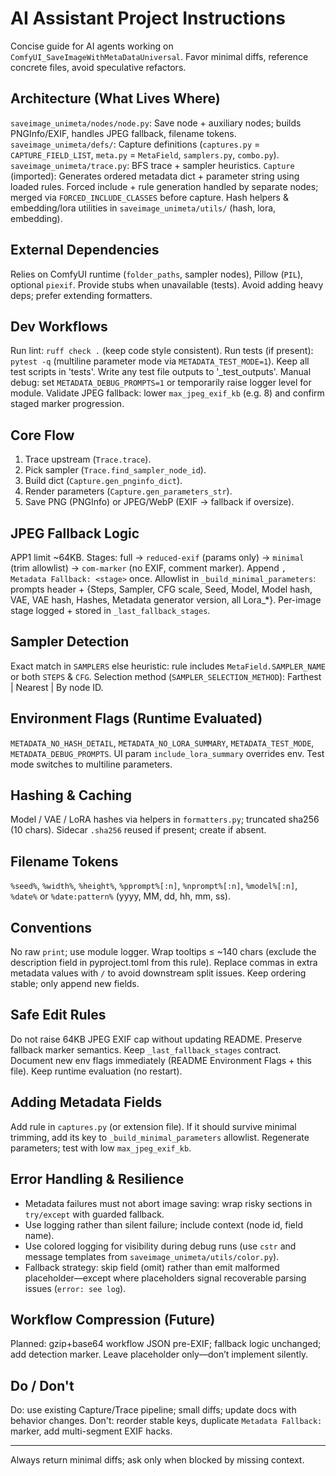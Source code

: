 # AI Assistant Project Instructions
Concise guide for AI agents working on `ComfyUI_SaveImageWithMetaDataUniversal`. Favor minimal diffs, reference concrete files, avoid speculative refactors.

## Architecture (What Lives Where)
`saveimage_unimeta/nodes/node.py`: Save node + auxiliary nodes; builds PNGInfo/EXIF, handles JPEG fallback, filename tokens.
`saveimage_unimeta/defs/`: Capture definitions (`captures.py` = `CAPTURE_FIELD_LIST`, `meta.py` = `MetaField`, `samplers.py`, `combo.py`).
`saveimage_unimeta/trace.py`: BFS trace + sampler heuristics.
`Capture` (imported): Generates ordered metadata dict + parameter string using loaded rules.
Forced include + rule generation handled by separate nodes; merged via `FORCED_INCLUDE_CLASSES` before capture. Hash helpers & embedding/lora utilities in `saveimage_unimeta/utils/` (hash, lora, embedding).

## External Dependencies
Relies on ComfyUI runtime (`folder_paths`, sampler nodes), Pillow (`PIL`), optional `piexif`. Provide stubs when unavailable (tests).
Avoid adding heavy deps; prefer extending formatters.

## Dev Workflows
Run lint: `ruff check .`  (keep code style consistent).
Run tests (if present): `pytest -q` (multiline parameter mode via `METADATA_TEST_MODE=1`).
Keep all test scripts in 'tests'.
Write any test file outputs to '_test_outputs'.
Manual debug: set `METADATA_DEBUG_PROMPTS=1` or temporarily raise logger level for module.
Validate JPEG fallback: lower `max_jpeg_exif_kb` (e.g. 8) and confirm staged marker progression.

## Core Flow
1. Trace upstream (`Trace.trace`). 
2. Pick sampler (`Trace.find_sampler_node_id`). 
3. Build dict (`Capture.gen_pnginfo_dict`).
4. Render parameters (`Capture.gen_parameters_str`). 
5. Save PNG (PNGInfo) or JPEG/WebP (EXIF → fallback if oversize).

## JPEG Fallback Logic
APP1 limit ~64KB. Stages: full → `reduced-exif` (params only) → `minimal` (trim allowlist) → `com-marker` (no EXIF, comment marker). Append `, Metadata Fallback: <stage>` once.
Allowlist in `_build_minimal_parameters`: prompts header + {Steps, Sampler, CFG scale, Seed, Model, Model hash, VAE, VAE hash, Hashes, Metadata generator version, all Lora_*}.
Per-image stage logged + stored in `_last_fallback_stages`.

## Sampler Detection
Exact match in `SAMPLERS` else heuristic: rule includes `MetaField.SAMPLER_NAME` or both `STEPS` & `CFG`.
Selection method (`SAMPLER_SELECTION_METHOD`): Farthest | Nearest | By node ID.

## Environment Flags (Runtime Evaluated)
`METADATA_NO_HASH_DETAIL`, `METADATA_NO_LORA_SUMMARY`, `METADATA_TEST_MODE`, `METADATA_DEBUG_PROMPTS`.
UI param `include_lora_summary` overrides env. Test mode switches to multiline parameters.

## Hashing & Caching
Model / VAE / LoRA hashes via helpers in `formatters.py`; truncated sha256 (10 chars). Sidecar `.sha256` reused if present; create if absent.

## Filename Tokens
`%seed%`, `%width%`, `%height%`, `%pprompt%[:n]`, `%nprompt%[:n]`, `%model%[:n]`, `%date%` or `%date:pattern%` (yyyy, MM, dd, hh, mm, ss).

## Conventions
No raw `print`; use module logger.
Wrap tooltips ≤ ~140 chars (exclude the description field in pyproject.toml from this rule).
Replace commas in extra metadata values with `/` to avoid downstream split issues.
Keep ordering stable; only append new fields.

## Safe Edit Rules
Do not raise 64KB JPEG EXIF cap without updating README.
Preserve fallback marker semantics.
Keep `_last_fallback_stages` contract.
Document new env flags immediately (README Environment Flags + this file). Keep runtime evaluation (no restart).

## Adding Metadata Fields
Add rule in `captures.py` (or extension file). If it should survive minimal trimming, add its key to `_build_minimal_parameters` allowlist. Regenerate parameters; test with low `max_jpeg_exif_kb`.

## Error Handling & Resilience
- Metadata failures must not abort image saving: wrap risky sections in `try/except` with guarded fallback.
- Use logging rather than silent failure; include context (node id, field name).
- Use colored logging for visibility during debug runs (use `cstr` and message templates from `saveimage_unimeta/utils/color.py`).
- Fallback strategy: skip field (omit) rather than emit malformed placeholder—except where placeholders signal recoverable parsing issues (`error: see log`).

## Workflow Compression (Future)
Planned: gzip+base64 workflow JSON pre-EXIF; fallback logic unchanged; add detection marker. Leave placeholder only—don’t implement silently.

## Do / Don't
Do: use existing Capture/Trace pipeline; small diffs; update docs with behavior changes.
Don't: reorder stable keys, duplicate `Metadata Fallback:` marker, add multi-segment EXIF hacks.

---
Always return minimal diffs; ask only when blocked by missing context.